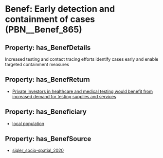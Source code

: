 # Benef: __Early detection and containment of cases__ (PBN__Benef_865)

## Property: has_BenefDetails

Increased testing and contact tracing efforts identify cases early and enable targeted containment measures

## Property: has_BenefReturn

* [Private investors in healthcare and medical testing would benefit from increased demand for testing supplies and services](../BenefReturn/PBN__BenefReturn_946)

## Property: has_Beneficiary

* [local population](../Stakeholder/PBN__Stakeholder_349)

## Property: has_BenefSource

* [sigler_socio-spatial_2020](../Article/PBN__Article_175)

